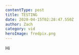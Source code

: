 ```yaml
---
contentType: post
title: TESTING
date: 2020-04-15T02:28:47.550Z
author: Zach
category: vid
heroImage: fredpix.png
---
```

Hi